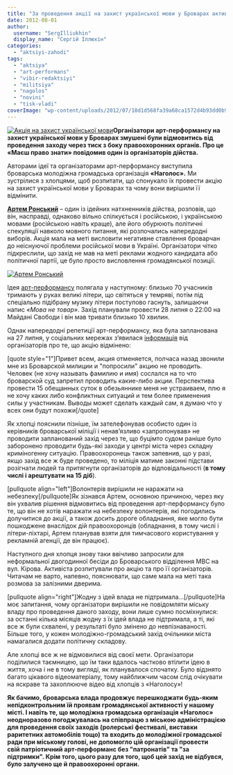 ```yaml
---
title: "За проведення акції на захист української мови у Броварах активістам пригрозили арештом на 15 діб"
date: 2012-08-01
author: 
  username: "SergIlliukhin"
  display_name: "Сергій Іллюхін"
categories: 
  - "aktsiyi-zahodi"
tags: 
  - "aktsiya"
  - "art-performans"
  - "vibir-redaktsiyi"
  - "militsiya"
  - "nagolos"
  - "novini"
  - "tisk-vladi"
coverImage: "wp-content/uploads/2012/07/18d1d568fa39a68ca1572d4b93dd0b97_600x1000.jpg"
---
```


[![](https://mpz.brovary.org/wp-content/uploads/2012/07/18d1d568fa39a68ca1572d4b93dd0b97_600x1000.jpg "Акція на захист української мови")](https://mpz.brovary.org/wp-content/uploads/2012/07/18d1d568fa39a68ca1572d4b93dd0b97_600x1000.jpg)**Організатори арт-перформансу на захист української мови у Броварах змушені були відмовитись від проведення заходу через тиск з боку правоохоронних органів. Про це **«Маєш право знати»** повідомив один із організаторів дійства.**

Авторами ідеї та організаторами арт-перформансу виступила броварська молодіжна громадська організація **«Наголос».** Ми зустрілися з хлопцями, щоб розпитати, що спонукало їх провести акцію на захист української мови у Броварах та чому вони вирішили її відмінити.

**[Артем Ронський](http://vk.com/id29155703 "Артем Ронський")** – один із ідейних натхненників дійства, розповів, що він, насправді, однаково вільно спілкується і російською, і українською мовами (російською навіть краще), але його обурюють політичні спекуляції навколо мовного питання, які розпочались напередодні виборів. Акція мала на меті висловити негативне ставлення броварчан до неіснуючої проблеми російської мови в Україні. Організатори чітко підкреслили, що захід не мав на меті реклами жодного кандидата або політичної партії, це було просто висловлення громадянської позиції.

[![](https://mpz.brovary.org/wp-content/uploads/2012/07/w_376b4488.jpg "Артем Ронський")](https://mpz.brovary.org/wp-content/uploads/2012/07/w_376b4488.jpg)

Ідея [арт-перформансу](http://vk.com/event41260938 "Арт-перформанс") полягала у наступному: близько 70 учасників тримають у руках великі літери, що світяться у темряві, потім під спеціально підібрану музику літери поступово гаснуть, залишаючи напис _«Мова не товар»_. Захід планували провести 28 липня о 22:00 на Майдані Свободи і він мав тривати близько 10 хвилин.

Однак напередодні репетиції арт-перформансу, яка була запланована на 27 липня, у соціальних мережах з’явилася [інформація](http://vk.com/wall-41260938_3) від організаторів про те, що акцію відмінено:

\[quote style="1"\]Привет всем, акция отменяется, полчаса назад звонили мне из Броварской милиции и "попросили" акцию не проводить. Человек (не хочу называть фамилию и имя) сослался на то что броварской суд запретил проводить какие-либо акции. Перспектива провести 15 обещанных суток в обезьяннике меня не устраиваем, плю я не хочу каких либо конфликтных ситуаций и тем более применения силы у участникам. Выводы может сделать каждый сам, я думаю что у всех они будут похожи\[/quote\]

Як хлопці пояснили пізніше, їм зателефонував особисто один із керівників броварської міліції і ненав’язливо «запропонував» не проводити запланований захід через те, що буцімто судом раніше було заборонено проводити будь-які заходи у центрі міста через складну криміногенну ситуацію. Правоохоронець також запевнив, що у разі, якщо захід все ж буде проведено, то міліція матиме законні підстави розігнати людей та притягнути організаторів до відповідальності (**в тому числі і арештувати на 15 діб**).

\[pullquote align="left"\]Волонтерів вирішили не наражати на небезпеку\[/pullquote\]Як зізнався Артем, основною причиною, через яку він ухвалив рішення відмовитись від проведення арт-перформансу було те, що він не хотів наражати на небезпеку волонтерів, які погодились долучитися до акції, а також досить дороге обладнання, яке могло бути пошкоджене внаслідок дій правоохоронців (обладнання, в тому числі і літери-ліхтарі, Артем планував взяти для тимчасового користування у рекламній агенції, де він працює).

Наступного дня хлопця знову таки ввічливо запросили для неформальної двогодинної бесіди до Броварського відділення МВС на вул. Кірова. Активіста розпитували про акцію та про її організаторів. Читачам не варто, напевно, пояснювати, що саме мала на меті така розмова за залізними дверима.

\[pullquote align="right"\]Жодну з ідей влада не підтримала...\[/pullquote\]На моє запитання, чому організатори вирішили не повідомляти міську владу про проведення даного заходу, вони лише сумно посміхнулися: за останні кілька місяців жодну з їх ідей влада не підтримала, а ті, які все ж були схвалені, у результаті було змінено до невпізнаваності. Більше того, у кожен молодіжно-громадський захід очільники міста намагалися додати політичну складову.

Але хлопці все ж не відмовилися від своєї мети. Організатори поділилися таємницею, що їм таки вдалось частково втілити ідею в життя, хоча і не в тому вигляді, як планувалося спочатку. Було відзнято багато цікавого відеоматеріалу, тому найближчим часом слід очікувати на яскраве та захоплююче відео від хлопців з «Наголосу»!

**Як бачимо, броварська влада продовжує перешкоджати будь-яким непідконтрольним їй проявам громадянської активності у нашому місті. І навіть те, що молодіжна громадська організація «Наголос» неодноразово погоджувалась на співпрацю з міською адміністрацією для проведення своїх заходів (ролерські фестивалі, виставки раритетних автомобілів тощо) та** **входить до молодіжної громадської ради при міському голові, не допомогло цій організації провести свій патріотичний арт-перформанс без "патронатів" та "за підтримки". Крім того, цього разу для того, щоб цей захід не відбувся, було залучено ще й правоохоронні органи.**
